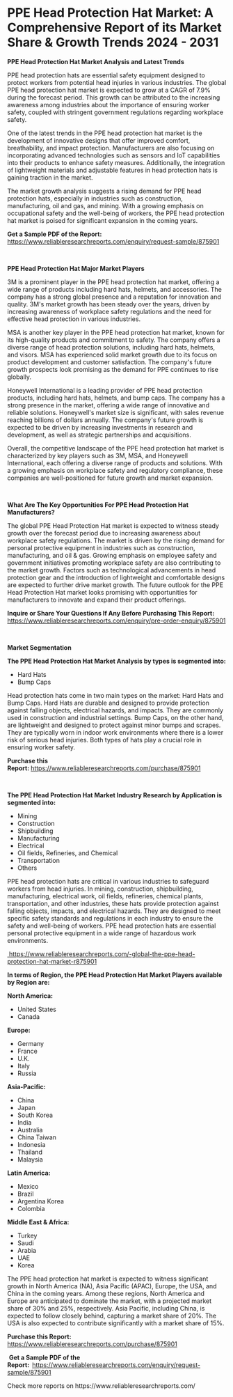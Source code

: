 <p><h1>PPE Head Protection Hat Market: A Comprehensive Report of its Market Share & Growth Trends 2024 - 2031</h1></p><p><strong>PPE Head Protection Hat Market Analysis and Latest Trends</strong></p>
<p><p>PPE head protection hats are essential safety equipment designed to protect workers from potential head injuries in various industries. The global PPE head protection hat market is expected to grow at a CAGR of 7.9% during the forecast period. This growth can be attributed to the increasing awareness among industries about the importance of ensuring worker safety, coupled with stringent government regulations regarding workplace safety.</p><p>One of the latest trends in the PPE head protection hat market is the development of innovative designs that offer improved comfort, breathability, and impact protection. Manufacturers are also focusing on incorporating advanced technologies such as sensors and IoT capabilities into their products to enhance safety measures. Additionally, the integration of lightweight materials and adjustable features in head protection hats is gaining traction in the market.</p><p>The market growth analysis suggests a rising demand for PPE head protection hats, especially in industries such as construction, manufacturing, oil and gas, and mining. With a growing emphasis on occupational safety and the well-being of workers, the PPE head protection hat market is poised for significant expansion in the coming years.</p></p>
<p><strong>Get a Sample PDF of the Report:&nbsp;</strong> <a href="https://www.reliableresearchreports.com/enquiry/request-sample/875901">https://www.reliableresearchreports.com/enquiry/request-sample/875901</a></p>
<p>&nbsp;</p>
<p><strong>PPE Head Protection Hat Major Market Players</strong></p>
<p><p>3M is a prominent player in the PPE head protection hat market, offering a wide range of products including hard hats, helmets, and accessories. The company has a strong global presence and a reputation for innovation and quality. 3M's market growth has been steady over the years, driven by increasing awareness of workplace safety regulations and the need for effective head protection in various industries.</p><p>MSA is another key player in the PPE head protection hat market, known for its high-quality products and commitment to safety. The company offers a diverse range of head protection solutions, including hard hats, helmets, and visors. MSA has experienced solid market growth due to its focus on product development and customer satisfaction. The company's future growth prospects look promising as the demand for PPE continues to rise globally.</p><p>Honeywell International is a leading provider of PPE head protection products, including hard hats, helmets, and bump caps. The company has a strong presence in the market, offering a wide range of innovative and reliable solutions. Honeywell's market size is significant, with sales revenue reaching billions of dollars annually. The company's future growth is expected to be driven by increasing investments in research and development, as well as strategic partnerships and acquisitions.</p><p>Overall, the competitive landscape of the PPE head protection hat market is characterized by key players such as 3M, MSA, and Honeywell International, each offering a diverse range of products and solutions. With a growing emphasis on workplace safety and regulatory compliance, these companies are well-positioned for future growth and market expansion.</p></p>
<p>&nbsp;</p>
<p><strong>What Are The Key Opportunities For PPE Head Protection Hat Manufacturers?</strong></p>
<p><p>The global PPE Head Protection Hat market is expected to witness steady growth over the forecast period due to increasing awareness about workplace safety regulations. The market is driven by the rising demand for personal protective equipment in industries such as construction, manufacturing, and oil & gas. Growing emphasis on employee safety and government initiatives promoting workplace safety are also contributing to the market growth. Factors such as technological advancements in head protection gear and the introduction of lightweight and comfortable designs are expected to further drive market growth. The future outlook for the PPE Head Protection Hat market looks promising with opportunities for manufacturers to innovate and expand their product offerings.</p></p>
<p><strong>Inquire or Share Your Questions If Any Before Purchasing This Report:</strong> <a href="https://www.reliableresearchreports.com/enquiry/pre-order-enquiry/875901">https://www.reliableresearchreports.com/enquiry/pre-order-enquiry/875901</a></p>
<p>&nbsp;</p>
<p><strong>Market Segmentation</strong></p>
<p><strong>The PPE Head Protection Hat Market Analysis by types is segmented into:</strong></p>
<p><ul><li>Hard Hats</li><li>Bump Caps</li></ul></p>
<p><p>Head protection hats come in two main types on the market: Hard Hats and Bump Caps. Hard Hats are durable and designed to provide protection against falling objects, electrical hazards, and impacts. They are commonly used in construction and industrial settings. Bump Caps, on the other hand, are lightweight and designed to protect against minor bumps and scrapes. They are typically worn in indoor work environments where there is a lower risk of serious head injuries. Both types of hats play a crucial role in ensuring worker safety.</p></p>
<p><strong>Purchase this Report:&nbsp;</strong><a href="https://www.reliableresearchreports.com/purchase/875901">https://www.reliableresearchreports.com/purchase/875901</a></p>
<p>&nbsp;</p>
<p><strong>The PPE Head Protection Hat Market Industry Research by Application is segmented into:</strong></p>
<p><ul><li>Mining</li><li>Construction</li><li>Shipbuilding</li><li>Manufacturing</li><li>Electrical</li><li>Oil fields, Refineries, and Chemical</li><li>Transportation</li><li>Others</li></ul></p>
<p><p>PPE head protection hats are critical in various industries to safeguard workers from head injuries. In mining, construction, shipbuilding, manufacturing, electrical work, oil fields, refineries, chemical plants, transportation, and other industries, these hats provide protection against falling objects, impacts, and electrical hazards. They are designed to meet specific safety standards and regulations in each industry to ensure the safety and well-being of workers. PPE head protection hats are essential personal protective equipment in a wide range of hazardous work environments.</p></p>
<p><a href="https://www.reliableresearchreports.com/-global-the-ppe-head-protection-hat-market-r875901">&nbsp;https://www.reliableresearchreports.com/-global-the-ppe-head-protection-hat-market-r875901</a></p>
<p><strong>In terms of Region, the PPE Head Protection Hat Market Players available by Region are:</strong></p>
<p>
    <p> <strong> North America: </strong>
        <ul>
            <li>United States</li>
            <li>Canada</li>
        </ul>
        </p> 
    <p> <strong> Europe: </strong>
        <ul>
            <li>Germany</li>
            <li>France</li>
            <li>U.K.</li>
            <li>Italy</li>
            <li>Russia</li>
        </ul>
        </p> 
    <p> <strong> Asia-Pacific: </strong>
        <ul>
            <li>China</li>
            <li>Japan</li>
            <li>South Korea</li>
            <li>India</li>
            <li>Australia</li>
            <li>China Taiwan</li>
            <li>Indonesia</li>
            <li>Thailand</li>
            <li>Malaysia</li>
        </ul>
        </p> 
    <p> <strong> Latin America: </strong>
        <ul>
            <li>Mexico</li>
            <li>Brazil</li>
            <li>Argentina Korea</li>
            <li>Colombia</li>
        </ul>
        </p> 
    <p> <strong> Middle East & Africa: </strong>
        <ul>
            <li>Turkey</li>
            <li>Saudi</li>
            <li>Arabia</li>
            <li>UAE</li>
            <li>Korea</li>
        </ul>
    </p>
    </p>
<p><p>The PPE head protection hat market is expected to witness significant growth in North America (NA), Asia Pacific (APAC), Europe, the USA, and China in the coming years. Among these regions, North America and Europe are anticipated to dominate the market, with a projected market share of 30% and 25%, respectively. Asia Pacific, including China, is expected to follow closely behind, capturing a market share of 20%. The USA is also expected to contribute significantly with a market share of 15%.</p></p>
<p><strong>Purchase this Report: </strong><a href="https://www.reliableresearchreports.com/purchase/875901">https://www.reliableresearchreports.com/purchase/875901</a></p>
<p>&nbsp;<strong>Get a Sample PDF of the Report:&nbsp;&nbsp;</strong><a href="https://www.reliableresearchreports.com/enquiry/request-sample/875901">https://www.reliableresearchreports.com/enquiry/request-sample/875901</a></p>
<p><strong></strong></p>
<p>Check more reports on https://www.reliableresearchreports.com/</p>